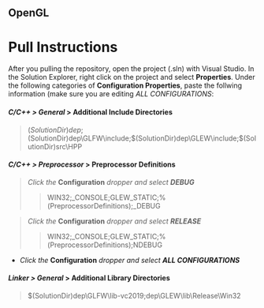 ## OpenGL

# Pull Instructions
After you pulling the repository, open the project (.sln) with Visual Studio. In the Solution Explorer, right click on the project and select **Properties**. Under the following categories of **Configuration Properties**, paste the follwing information (make sure you are editing *ALL CONFIGURATIONS*:

#### *C/C++ > General* > **Additional Include Directories**
> $(SolutionDir)dep;$(SolutionDir)dep\GLFW\include;$(SolutionDir)dep\GLEW\include;$(SolutionDir)src\HPP

#### *C/C++ > Preprocessor* > **Preprocessor Definitions**
> *Click the* **Configuration** *dropper and select **DEBUG***
>> WIN32;\_CONSOLE;GLEW\_STATIC;%(PreprocessorDefinitions);\_DEBUG <br>

> *Click the* **Configuration** *dropper and select **RELEASE***
>> WIN32;\_CONSOLE;GLEW\_STATIC;%(PreprocessorDefinitions);NDEBUG <br>
- *Click the* **Configuration** *dropper and select **ALL CONFIGURATIONS***

#### *Linker > General* > **Additional Library Directories**
> $(SolutionDir)dep\GLFW\lib-vc2019;dep\GLEW\lib\Release\Win32

